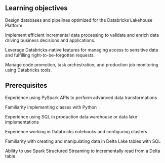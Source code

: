 
## Learning objectives
Design databases and pipelines optimized for the Databricks Lakehouse Platform.

Implement efficient incremental data processing to validate and enrich data driving business decisions and applications.

Leverage Databricks-native features for managing access to sensitive data and fulfilling right-to-be-forgotten requests.

Manage code promotion, task orchestration, and production job monitoring using Databricks tools.


## Prerequisites
Experience using PySpark APIs to perform advanced data transformations

Familiarity implementing classes with Python

Experience using SQL in production data warehouse or data lake implementations

Experience working in Databricks notebooks and configuring clusters

Familiarity with creating and manipulating data in Delta Lake tables with SQL

Ability to use Spark Structured Streaming to incrementally read from a Delta table